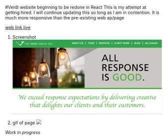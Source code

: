 #Verdi website beginning to be redone in React
This is my attempt at getting hired. I will continue updating this so long as I am in contention.
It is much more responsive than the pre-existing web ap/page

[web link live](https://the-verdi-group.firebaseapp.com/)

1. Screenshot
![](screencap.png)

1. gif of page
![](gif.gif)

*Work in progress*


